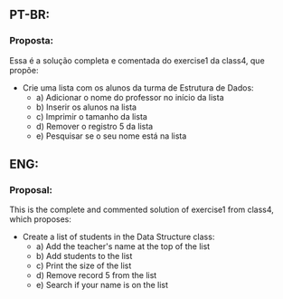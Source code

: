 ## PT-BR:
### Proposta:
Essa é a solução completa e comentada do exercise1 da class4, que propõe:
* Crie uma lista com os alunos da turma de Estrutura de Dados:
  * a) Adicionar o nome do professor no início da lista
  * b) Inserir os alunos na lista
  * c) Imprimir o tamanho da lista
  * d) Remover o registro 5 da lista
  * e) Pesquisar se o seu nome está na lista

## ENG:
### Proposal:
This is the complete and commented solution of exercise1 from class4, which proposes:
* Create a list of students in the Data Structure class:
  * a) Add the teacher's name at the top of the list
  * b) Add students to the list
  * c) Print the size of the list
  * d) Remove record 5 from the list
  * e) Search if your name is on the list